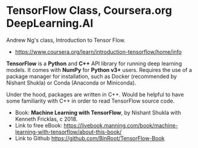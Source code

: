 # TensorFlow Class, Coursera.org DeepLearning.AI  

Andrew Ng's class, Introduction to Tensor Flow.
 * https://www.coursera.org/learn/introduction-tensorflow/home/info  

**TensorFlow** is a **Python** and **C++** API library for running deep learning models.  It comes with **NumPy** for **Python v3+** users.  Requires the use of a package manager for installation, such as Docker (recommended by Nishant Shukla) or Conda (Anaconda or Miniconda).

Under the hood, packages are written in C++.  Would be helpful to have some familiarity with C++ in order to read TensorFlow source code.  

 * Book: **Machine Learning with TensorFlow**, by Nishant Shukla with Kenneth Fricklas, c 2018.  
 * Link to free eBook:  https://livebook.manning.com/book/machine-learning-with-tensorflow/about-this-book/  
 * Link to Github https://github.com/BinRoot/TensorFlow-Book  
